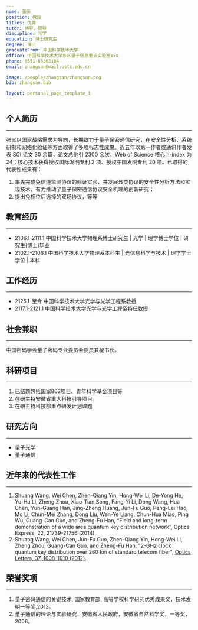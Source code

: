 ```yaml
---
name: 张三
position: 教授
titles: 优青
tutor: 博导、硕导
discipline: 光学
education: 博士研究生
degree: 博士
graduateFrom: 中国科学技术大学
office: 中国科学技术大学东区量子信息重点实验室xxx
phone: 0551-66362104
email: zhangsan@mail.ustc.edu.cn

image: /people/zhangsan/zhangsan.png
bib: zhangsan.bib

layout: personal_page_template_1
---
```


## 个人简历
--------------
张三以国家战略需求为导向，长期致力于量子保密通信研究，在安全性分析、系统研制和网络化验证等方面取得了多项标志性成果。近五年以第一作者或通讯作者发表 SCI 论文 30 余篇，论文总他引 2300 余次，Web of Science 核心 h-index 为 24；核心技术获得授权国际发明专利 2 项、授权中国发明专利 20 项。已取得的代表性成果有：
1. 率先完成免信道监测协议的验证实验，并发展该类协议的安全性分析方法和实现技术，有力推动了量子保密通信协议安全机理的创新研究；
2. 提出免相位后选择的双场协议，等等


## 教育经历
--------------
* 2106.1-2111.1 中国科学技术大学物理系博士研究生  |  光学  |  理学博士学位  |  研究生(博士)毕业
* 2102.1-2106.1 中国科学技术大学物理系本科生  |  光信息科学与技术  |  理学学士学位  |  本科


## 工作经历
--------------
* 2125.1-至今 中国科学技术大学光学与光学工程系教授
* 2117.1-2121.1 中国科学技术大学光学与光学工程系特任教授


## 社会兼职
--------------
中国密码学会量子密码专业委员会委员兼秘书长。


## 科研项目
---------
1. 已结题包括国家863项目、青年科学基金项目等
2. 在研主持安徽省重大科技引导项目。
3. 在研主持科技部重点研发计划课题


## 研究方向
--------------
* 量子光学
* 量子通信


## 近年来的代表性工作
--------------
1. Shuang Wang, Wei Chen, Zhen-Qiang Yin, Hong-Wei Li, De-Yong He, Yu-Hu Li, Zheng Zhou, Xiao-Tian Song, Fang-Yi Li, Dong Wang, Hua Chen, Yun-Guang Han, Jing-Zheng Huang, Jun-Fu Guo, Peng-Lei Hao, Mo Li, Chun-Mei Zhang, Dong Liu, Wen-Ye Liang, Chun-Hua Miao, Ping Wu, Guang-Can Guo, and Zheng-Fu Han, “Field and long-term demonstration of a wide area quantum key distribution network”, Optics Express, 22, 21739-21756 (2014).
2. Shuang Wang, Wei Chen, Jun-Fu Guo, Zhen-Qiang Yin, Hong-Wei Li, Zheng Zhou, Guang-Can Guo, and Zheng-Fu Han, "2-GHz clock quantum key distribution over 260 km of standard telecom fiber", [Optics Letters, 37, 1008-1010 (2012)](https://doi.org/10.1364/OL.37.001008).


## 荣誉奖项
---------
1. 量子密码通信的关键技术, 国家教育部, 高等学校科学研究优秀成果奖，技术发明一等奖,2013。
2. 量子通信的理论与实验研究，安徽省人民政府，安徽省自然科学奖，一等奖，2006。
